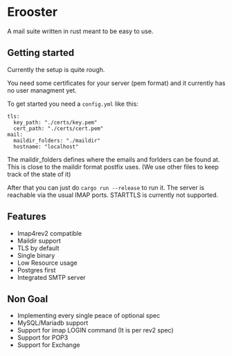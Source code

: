 # Erooster

A mail suite written in rust meant to be easy to use.

## Getting started

Currently the setup is quite rough.

You need some certificates for your server (pem format) and it currently has no user managment yet.

To get started you need a `config.yml` like this:

```
tls:
  key_path: "./certs/key.pem"
  cert_path: "./certs/cert.pem"
mail:
  maildir_folders: "./maildir"
  hostname: "localhost"

```
The maildir_folders defines where the emails and forlders can be found at. This is close to the maildir format postfix uses. (We use other files to keep track of the state of it)

After that you can just do `cargo run --release` to run it. The server is reachable via the usual IMAP ports. STARTTLS is currently not supported.

## Features

- Imap4rev2 compatible
- Maildir support
- TLS by default
- Single binary
- Low Resource usage
- Postgres first
- Integrated SMTP server

## Non Goal

- Implementing every single peace of optional spec
- MySQL/Mariadb support
- Support for imap LOGIN command (It is per rev2 spec)
- Support for POP3
- Support for Exchange